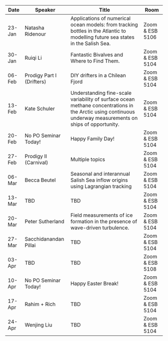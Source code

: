Date  |  Speaker                                            |  Title                                                                                                |  Room
---------|-----------------------------------------------------|---------------------------------------------------------------------------------------------------------------------|------
23-Jan   | Natasha Ridenour                              |  Applications of numerical ocean models: from tracking bottles in the Atlantic to modelling future sea states in the Salish Sea.             |  Zoom & ESB 5106
30-Jan   | Ruiqi Li                                      |  Fantastic Bivalves and Where to Find Them.                    |  Zoom & ESB 5104
06-Feb   | Prodigy Part I (Drifters)                     |  DIY drifters in a Chilean Fjord                               |  Zoom & ESB 5104
13-Feb   | Kate Schuler                                  |  Understanding fine-scale variability of surface ocean methane concentrations in the Arctic using continuous underway measurements on ships of opportunity.                                                           |  Zoom & ESB 5104
20-Feb   | No PO Seminar Today!                          |  Happy Family Day!                                             |  Zoom & ESB 5104
27-Feb   | Prodigy II (Carnival)                         |  Multiple topics                                               |  Zoom & ESB 5104
06-Mar   | Becca Beutel                                  |  Seasonal and interannual Salish Sea inflow origins using Lagrangian tracking   |  Zoom & ESB 5104
13-Mar   | TBD                                           |  TBD                                                           |  Zoom & ESB 5104
20-Mar   | Peter Sutherland                              |  Field measurements of ice formation in the presence of wave-driven turbulence.     |  Zoom & ESB 5104
27-Mar   | Sacchidanandan Pillai                         |  TBD                                                           |  Zoom & ESB 5104
03-Apr   | TBD                                           |  TBD                                                           |  Zoom & ESB 5108
10-Apr   | No PO Seminar Today!                          |  Happy Easter Break!                                           |  Zoom & ESB 5104
17-Apr   | Rahim + Rich                                  |  TBD                                                           |  Zoom & ESB 5104
24-Apr   | Wenjing Liu                                   |  TBD                                                           |  Zoom & ESB 5104
